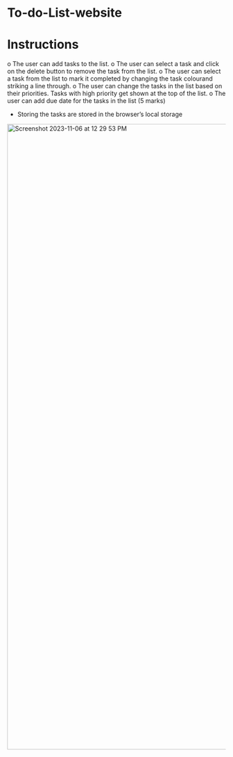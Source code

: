 # To-do-List-website
# Instructions
o The user can add tasks to the list.
o The user can select a task and click on the delete button to remove the task from
the list.
o The user can select a task from the list to mark it completed by changing the task colourand striking a line through.
o The user can change the tasks in the list based on their priorities. Tasks with
high priority get shown at the top of the list.
o The user can add due date for the tasks in the list (5 marks)
 - Storing the tasks are stored in the browser’s local storage 
<img width="1440" alt="Screenshot 2023-11-06 at 12 29 53 PM" src="https://github.com/malykasardar/To-do-List-website/assets/121200777/c8e5b988-7e84-48ac-ba0e-1f952d8f3f11">
